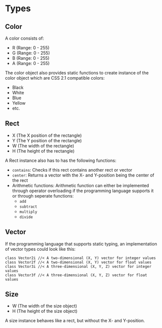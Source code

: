Types
===

Color
---
A color consists of:  

- R (Range: 0 - 255)  
- G (Range: 0 - 255)  
- B (Range: 0 - 255)  
- A (Range: 0 - 255)

The color object also provides static functions to create instance of the color object which are CSS 2.1 compatible colors:

- Black
- White
- Blue
- Yellow
- etc.

Rect
---

- X (The X position of the rectangle)
- Y (The Y position of the rectangle)
- W (The width of the rectangle)
- H (The height of the rectangle)

A Rect instance also has to has the following functions:

- `contains`: Checks if this rect contains another rect or vector
- `center`: Returns a vector with the X- and Y-position being the center of the rect
- Arithmetic functions: Arithmetic function can either be implemented through operator overloading if the programming language supports it or through seperate functions:
	- `add`
	- `subtract`
	- `multiply`
	- `divide`

Vector
---

If the programming language that supports static typing, an implementation of vector types could look like this:

	class Vector2i //< A two-dimensional (X, Y) vector for integer values
	class Vector2f //< A two-dimensional (X, Y) vector for float values
	class Vector3i //< A three-dimensional (X, Y, Z) vector for integer values
	class Vector3f //< A three-dimensional (X, Y, Z) vector for float values

Size
---

- W (The width of the size object)
- H (The height of the size object)

A size instance behaves like a rect, but without the X- and Y-position.
